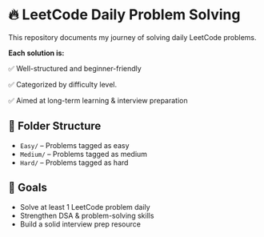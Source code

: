 # 🔥 LeetCode Daily Problem Solving

This repository documents my journey of solving daily LeetCode problems.

**Each solution is:**

 ✅ Well-structured and beginner-friendly
 
 ✅ Categorized by difficulty level.
 
 ✅ Aimed at long-term learning & interview preparation

## 📁 Folder Structure

- `Easy/` – Problems tagged as easy
- `Medium/` – Problems tagged as medium
- `Hard/` – Problems tagged as hard

## 🚀 Goals

 - Solve at least 1 LeetCode problem daily
 - Strengthen DSA & problem-solving skills
 - Build a solid interview prep resource
